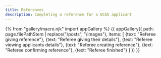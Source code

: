 ```yaml
---
title: References
description: Completing a reference for a UCAS applicant
---
```

{% from "gallery/macro.njk" import appGallery %}
{{ appGallery({
  path: page.filePathStem | replace("/posts", "/images"),
  items: [
    {text: "Referee giving reference"},
    {text: "Referee giving their details"},
    {text: "Referee viewing applicants details"},
    {text: "Referee creating reference"},
    {text: "Referee confirming reference"},
    {text: "Referee finished"}
  ]
}) }}
